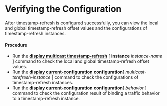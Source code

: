 Verifying the Configuration
===========================

After timestamp-refresh is configured successfully, you can view the local and global timestamp-refresh offset values and the configurations of timestamp-refresh instances.

#### Procedure

* Run the [**display multicast timestamp-refresh**](cmdqueryname=display+multicast+timestamp-refresh) [ **instance** *instance-name* ] command to check the local and global timestamp-refresh offset values.
* Run the [**display current-configuration**](cmdqueryname=display+current-configuration) **configuration**[ *multicast-tsrefresh-instance* ] command to check the configurations of timestamp-refresh instances.
* Run the [**display current-configuration**](cmdqueryname=display+current-configuration) **configuration**[ *behavior* ] command to check the configuration result of binding a traffic behavior to a timestamp-refresh instance.